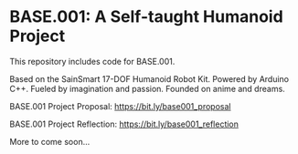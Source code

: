 # BASE.001: A Self-taught Humanoid Project

This repository includes code for BASE.001.

Based on the SainSmart 17-DOF Humanoid Robot Kit. Powered by Arduino C++. Fueled by imagination and passion. Founded on anime and dreams.


BASE.001 Project Proposal:      https://bit.ly/base001_proposal

BASE.001 Project Reflection:    https://bit.ly/base001_reflection

More to come soon...
